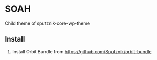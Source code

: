 # SOAH
Child theme of sputznik-core-wp-theme

## Install
1. Install Orbit Bundle from https://github.com/Sputznik/orbit-bundle 
